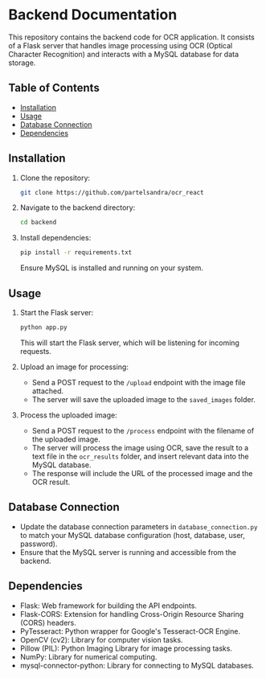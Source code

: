 # Backend Documentation

This repository contains the backend code for OCR application. It consists of a Flask server that handles image processing using OCR (Optical Character Recognition) and interacts with a MySQL database for data storage.

## Table of Contents

- [Installation](#installation)
- [Usage](#usage)
- [Database Connection](#database-connection)
- [Dependencies](#dependencies)

## Installation

1. Clone the repository:
    ```bash
    git clone https://github.com/partelsandra/ocr_react
    ```

2. Navigate to the backend directory:
    ```bash
    cd backend
    ```

3. Install dependencies:
    ```bash
    pip install -r requirements.txt
    ```
    Ensure MySQL is installed and running on your system.

## Usage

1. Start the Flask server:
    ```bash
    python app.py
    ```
    This will start the Flask server, which will be listening for incoming requests.

2. Upload an image for processing:
    - Send a POST request to the `/upload` endpoint with the image file attached.
    - The server will save the uploaded image to the `saved_images` folder.

3. Process the uploaded image:
    - Send a POST request to the `/process` endpoint with the filename of the uploaded image.
    - The server will process the image using OCR, save the result to a text file in the `ocr_results` folder, and insert relevant data into the MySQL database.
    - The response will include the URL of the processed image and the OCR result.

## Database Connection

- Update the database connection parameters in `database_connection.py` to match your MySQL database configuration (host, database, user, password).
- Ensure that the MySQL server is running and accessible from the backend.

## Dependencies

- Flask: Web framework for building the API endpoints.
- Flask-CORS: Extension for handling Cross-Origin Resource Sharing (CORS) headers.
- PyTesseract: Python wrapper for Google's Tesseract-OCR Engine.
- OpenCV (cv2): Library for computer vision tasks.
- Pillow (PIL): Python Imaging Library for image processing tasks.
- NumPy: Library for numerical computing.
- mysql-connector-python: Library for connecting to MySQL databases.